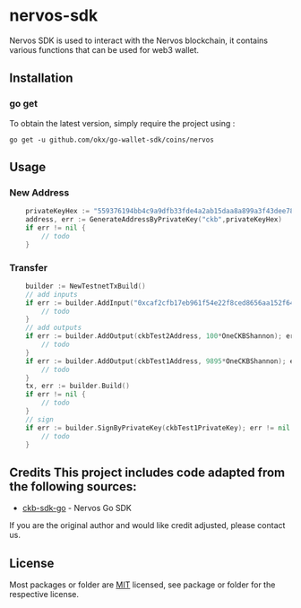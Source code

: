 # nervos-sdk
Nervos SDK is used to interact with the Nervos blockchain, it contains various functions that can be used for web3 wallet.

## Installation

### go get

To obtain the latest version, simply require the project using :

```shell
go get -u github.com/okx/go-wallet-sdk/coins/nervos
```

## Usage
### New Address
```go
	privateKeyHex := "559376194bb4c9a9dfb33fde4a2ab15daa8a899a3f43dee787046f57d5f7b10a"
	address, err := GenerateAddressByPrivateKey("ckb",privateKeyHex)
	if err != nil {
		// todo
	}
```

###  Transfer
```go
	builder := NewTestnetTxBuild()
	// add inputs
	if err := builder.AddInput("0xcaf2cfb17eb961f54e22f8ced8656aa152f64f53e3db35b99705ca6b3822b5be", 0, 0); err != nil {
		// todo
	}
	// add outputs
	if err := builder.AddOutput(ckbTest2Address, 100*OneCKBShannon); err != nil {
		// todo
	}
	if err := builder.AddOutput(ckbTest1Address, 9895*OneCKBShannon); err != nil {
		// todo
	}
	tx, err := builder.Build()
	if err != nil {
		// todo
	}
	// sign
	if err := builder.SignByPrivateKey(ckbTest1PrivateKey); err != nil {
		// todo
	}
```

## Credits  This project includes code adapted from the following sources:
- [ckb-sdk-go](https://github.com/nervosnetwork/ckb-sdk-go) - Nervos Go SDK

If you are the original author and would like credit adjusted, please contact us.

## License
Most packages or folder are [MIT](<https://github.com/okx/go-wallet-sdk/blob/main/coins/nervos/LICENSE>) licensed, see package or folder for the respective license.
